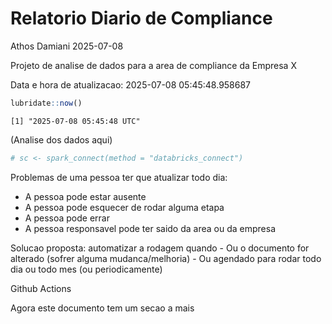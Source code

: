 # Relatorio Diario de Compliance
Athos Damiani
2025-07-08

Projeto de analise de dados para a area de compliance da Empresa X

Data e hora de atualizacao: 2025-07-08 05:45:48.958687

``` r
lubridate::now()
```

    [1] "2025-07-08 05:45:48 UTC"

(Analise dos dados aqui)

``` r
# sc <- spark_connect(method = "databricks_connect")
```

Problemas de uma pessoa ter que atualizar todo dia:

-   A pessoa pode estar ausente
-   A pessoa pode esquecer de rodar alguma etapa
-   A pessoa pode errar
-   A pessoa responsavel pode ter saido da area ou da empresa

Solucao proposta: automatizar a rodagem quando - Ou o documento for
alterado (sofrer alguma mudanca/melhoria) - Ou agendado para rodar todo
dia ou todo mes (ou periodicamente)

Github Actions

Agora este documento tem um secao a mais
